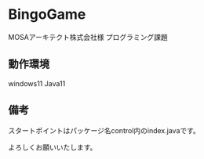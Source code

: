 # BingoGame
MOSAアーキテクト株式会社様 プログラミング課題

## 動作環境
windows11
Java11

## 備考
スタートポイントはパッケージ名control内のindex.javaです。


よろしくお願いいたします。
